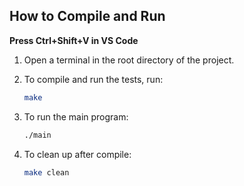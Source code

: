 ## How to Compile and Run

**Press Ctrl+Shift+V in VS Code**

1. Open a terminal in the root directory of the project.

2. To compile and run the tests, run:

   ```bash
   make
   ```

3. To run the main program:

    ```bash
    ./main
    ```
4. To clean up after compile:
    ```bash
    make clean
    ```
